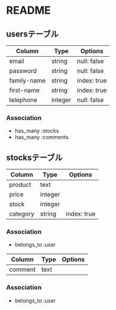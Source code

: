 # README

## usersテーブル
|Column|Type|Options|
|------|----|-------|
|email|string|null: false|
|password|string|null: false|
|family-name|string|index: true|
|first-name|string|index: true|
|telephone|integer|null: false|
### Association
- has_many :stocks
- has_many :comments

## stocksテーブル
|Column|Type|Options|
|------|----|-------|
|product|text||
|price|integer||
|stock|integer||
|category|string|index: true|
### Association
- belongs_to :user

|Column|Type|Options|
|------|----|-------|
|comment|text||
### Association
- belongs_to :user
